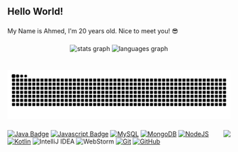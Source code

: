 <h2 align="left">Hello World!</h2>

###

<p align="left">My Name is Ahmed, I'm 20 years old. Nice to meet you! 😎</p>

###
<div align="center">
  <img src="https://github-readme-stats-tau-roan-13.vercel.app/api?username=Strafbefehl&hide_title=false&hide_rank=false&show_icons=true&count_private=true&disable_animations=false&theme=dracula&locale=en&hide_border=false" height="150" alt="stats graph"  />
  <img src="https://github-readme-stats-tau-roan-13.vercel.app/api/top-langs?username=Strafbefehl&locale=en&hide_title=false&layout=compact&card_width=320&langs_count=5&theme=dracula&hide_border=false" height="150" alt="languages graph"  />
</div>

###

<br clear="both">

<img src="https://raw.githubusercontent.com/Strafbefehl/Strafbefehl/output/snake.svg" alt="Snake animation" />

###

<img align="right" height="150" src="https://i.imgur.com/j4PZElL.gif"  />

###

[![Java Badge](https://img.shields.io/badge/Java-ED8B00?style=for-the-badge&logo=java&logoColor=white)](#)
[![Javascript Badge](https://img.shields.io/badge/JavaScript-F7DF1E?style=for-the-badge&logo=javascript&logoColor=black)](#)
[![MySQL](https://img.shields.io/badge/mysql-%2300f.svg?style=for-the-badge&logo=mysql&logoColor=white)](#)
[![MongoDB](https://img.shields.io/badge/MongoDB-%234ea94b.svg?style=for-the-badge&logo=mongodb&logoColor=white)](#)
[![NodeJS](https://img.shields.io/badge/node.js-6DA55F?style=for-the-badge&logo=node.js&logoColor=white)](#)
[![Kotlin](https://img.shields.io/badge/KOTLIN-B75EA4?style=for-the-badge&logo=kotlin&logoColor=white)](#)
![IntelliJ IDEA](https://img.shields.io/badge/Intellij_IDEA-000000.svg?style=for-the-badge&logo=intellij-idea&logoColor=white)
![WebStorm](https://img.shields.io/badge/webstorm-143?style=for-the-badge&logo=webstorm&logoColor=white&color=black)
[![Git](https://img.shields.io/badge/git-%23F05033.svg?style=for-the-badge&logo=git&logoColor=white)](https://git-scm.com/)
[![GitHub](https://img.shields.io/badge/github-%23121011.svg?style=for-the-badge&logo=github&logoColor=white)](https://github.com)
###
